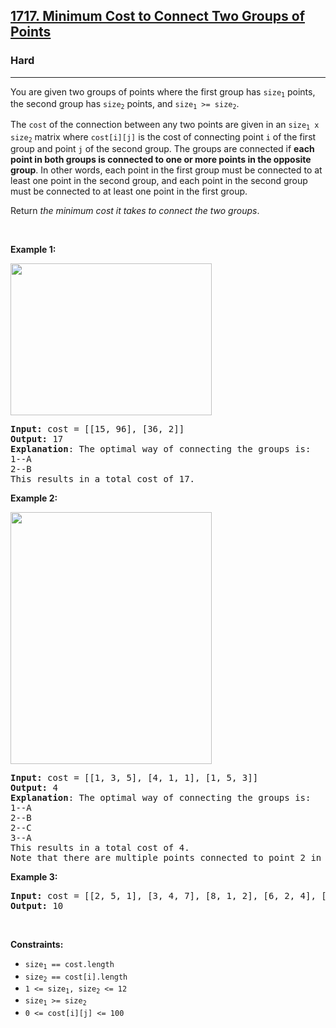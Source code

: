 <h2><a href="https://leetcode.com/problems/minimum-cost-to-connect-two-groups-of-points">1717. Minimum Cost to Connect Two Groups of Points</a></h2><h3>Hard</h3><hr><p>You are given two groups of points where the first group has <code>size<sub>1</sub></code> points, the second group has <code>size<sub>2</sub></code> points, and <code>size<sub>1</sub> &gt;= size<sub>2</sub></code>.</p>

<p>The <code>cost</code> of the connection between any two points are given in an <code>size<sub>1</sub> x size<sub>2</sub></code> matrix where <code>cost[i][j]</code> is the cost of connecting point <code>i</code> of the first group and point <code>j</code> of the second group. The groups are connected if <strong>each point in both groups is connected to one or more points in the opposite group</strong>. In other words, each point in the first group must be connected to at least one point in the second group, and each point in the second group must be connected to at least one point in the first group.</p>

<p>Return <em>the minimum cost it takes to connect the two groups</em>.</p>

<p>&nbsp;</p>
<p><strong class="example">Example 1:</strong></p>
<img alt="" src="https://assets.leetcode.com/uploads/2020/09/03/ex1.jpg" style="width: 322px; height: 243px;" />
<pre>
<strong>Input:</strong> cost = [[15, 96], [36, 2]]
<strong>Output:</strong> 17
<strong>Explanation</strong>: The optimal way of connecting the groups is:
1--A
2--B
This results in a total cost of 17.
</pre>

<p><strong class="example">Example 2:</strong></p>
<img alt="" src="https://assets.leetcode.com/uploads/2020/09/03/ex2.jpg" style="width: 322px; height: 403px;" />
<pre>
<strong>Input:</strong> cost = [[1, 3, 5], [4, 1, 1], [1, 5, 3]]
<strong>Output:</strong> 4
<strong>Explanation</strong>: The optimal way of connecting the groups is:
1--A
2--B
2--C
3--A
This results in a total cost of 4.
Note that there are multiple points connected to point 2 in the first group and point A in the second group. This does not matter as there is no limit to the number of points that can be connected. We only care about the minimum total cost.
</pre>

<p><strong class="example">Example 3:</strong></p>

<pre>
<strong>Input:</strong> cost = [[2, 5, 1], [3, 4, 7], [8, 1, 2], [6, 2, 4], [3, 8, 8]]
<strong>Output:</strong> 10
</pre>

<p>&nbsp;</p>
<p><strong>Constraints:</strong></p>

<ul>
	<li><code>size<sub>1</sub> == cost.length</code></li>
	<li><code>size<sub>2</sub> == cost[i].length</code></li>
	<li><code>1 &lt;= size<sub>1</sub>, size<sub>2</sub> &lt;= 12</code></li>
	<li><code>size<sub>1</sub> &gt;= size<sub>2</sub></code></li>
	<li><code>0 &lt;= cost[i][j] &lt;= 100</code></li>
</ul>
